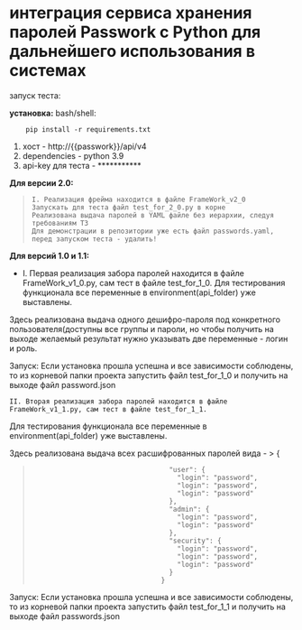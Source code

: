 # интеграция сервиса хранения паролей Passwork с Python для дальнейшего использования в системах


запуск теста:

**установка:**
	bash/shell:

		pip install -r requirements.txt

1. хост - http://{{passwork}}/api/v4
1. dependencies - python 3.9
1. api-key для теста - *********** 

**Для версии 2.0:**
>     I. Реализация фрейма находится в файле FrameWork_v2_0
>     Запускать для теста файл test_for_2_0.py в корне 
>     Реализована выдача паролей в YAML файле без иерархии, следуя требованиям ТЗ
>     Для демонстрации в репозитории уже есть файл passwords.yaml, перед запуском теста - удалить!



**Для версий 1.0 и 1.1:**
    
- I. Первая реализация забора паролей находится в файле FrameWork_v1_0.py, сам тест в файле test_for_1_0.
Для тестирования функционала все переменные в environment(api_folder) уже выставлены.

Здесь реализована выдача одного дешифро-пароля под конкретного пользователя(доступны все группы и пароли,
но чтобы получить на выходе желаемый результат нужно указывать две переменные - логин и роль.

Запуск:
    Если установка прошла успешна и все зависимости соблюдены,
    то из корневой папки проекта запустить файл test_for_1_0 и получить на выходе файл password.json

    II. Вторая реализация забора паролей находится в файле FrameWork_v1_1.py, сам тест в файле test_for_1_1.
Для тестирования функционала все переменные в environment(api_folder) уже выставлены.

Здесь реализована выдача всех расшифрованных паролей вида - > {
>                                       "user": {
>                                         "login": "password",
>                                         "login": "password",
>                                         "login": "password"
>                                       },
>                                       "admin": {
>                                         "login": "password",
>                                         "login": "password"
>                                       },
>                                       "security": {
>                                         "login": "password",
>                                         "login": "password",
>                                         "login": "password"
>                                       }
>                                     }


Запуск:
    Если установка прошла успешна и все зависимости соблюдены,
    то из корневой папки проекта запустить файл test_for_1_1 и получить на выходе файл passwords.json


